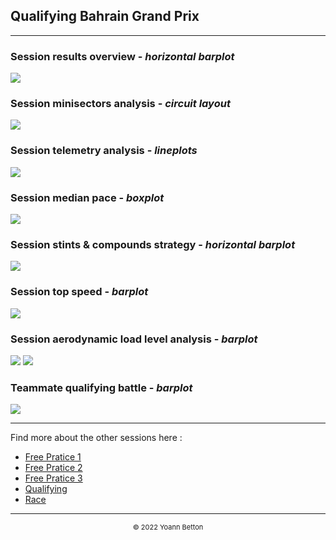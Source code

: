## Qualifying Bahrain Grand Prix

---

### Session results overview - *horizontal barplot*

<img src="/output/2023-03-05_Bahrain_Grand_Prix/qualifying_results_overview_white.svg?raw=true"/>

### Session minisectors analysis - *circuit layout*

<img src="/output/2023-03-05_Bahrain_Grand_Prix/qualifying_minisectors_analysis_white.svg?raw=true"/>

### Session telemetry analysis - *lineplots*

<img src="/output/2023-03-05_Bahrain_Grand_Prix/qualifying_telemetry_analysis_white.svg?raw=true"/>

### Session median pace - *boxplot*

<img src="/output/2023-03-05_Bahrain_Grand_Prix/qualifying_median_pace_white.svg?raw=true"/>

### Session stints & compounds strategy - *horizontal barplot*

<img src="/output/2023-03-05_Bahrain_Grand_Prix/qualifying_stints_compounds_stategy_white.svg?raw=true"/>

### Session top speed - *barplot*

<img src="/output/2023-03-05_Bahrain_Grand_Prix/topspeed_qualifying_white.svg?raw=true"/>

### Session aerodynamic load level analysis - *barplot*

<img src="/output/2023-03-05_Bahrain_Grand_Prix/qualifying_maximum_throttle_white.svg?raw=true"/>

<img src="/output/2023-03-05_Bahrain_Grand_Prix/qualifying_speed_ratio_white.svg?raw=true"/>

### Teammate qualifying battle - *barplot*

<img src="/output/2023-03-05_Bahrain_Grand_Prix/teammates_qualifying_battle_white.svg?raw=true"/>

--- 

Find more about the other sessions here :
  - [Free Pratice 1](/page/FP1/2023-03-05_Bahrain_Grand_Prix)  
  - [Free Pratice 2](/page/FP2/2023-03-05_Bahrain_Grand_Prix) 
  - [Free Pratice 3](/page/FP3/2023-03-05_Bahrain_Grand_Prix)
  - [Qualifying](/page/Qualifying/2023-03-05_Bahrain_Grand_Prix) 
  - [Race](/page/Race/2023-03-05_Bahrain_Grand_Prix)

---

<div style="text-align: center">
  <p style="font-size:11px">&copy; 2022 Yoann Betton</p>
</div>

<!-- ---

<p style="font-size:11px">Page generated from <a href="https://github.com/yoannbtn/yoannbtn.github.io">github.com/yoannbtn</a>.</p> -->